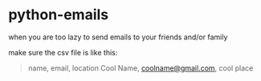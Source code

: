# python-emails
when you are too lazy to send emails to your friends and/or family

make sure the csv file is like this:
> name, email, location
> Cool Name, coolname@gmail.com, cool place
